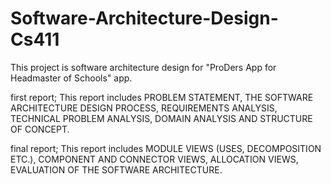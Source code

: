 # Software-Architecture-Design-Cs411

This project is software architecture design for "ProDers App for Headmaster of Schools" app.

first report;
This report includes PROBLEM STATEMENT, THE SOFTWARE ARCHITECTURE DESIGN PROCESS, 
REQUIREMENTS ANALYSIS, TECHNICAL PROBLEM ANALYSIS, DOMAIN ANALYSIS AND STRUCTURE OF CONCEPT. 

final report;
This report includes MODULE VIEWS (USES, DECOMPOSITION ETC.), COMPONENT AND CONNECTOR VIEWS,
ALLOCATION VIEWS, EVALUATION OF THE SOFTWARE ARCHITECTURE. 
